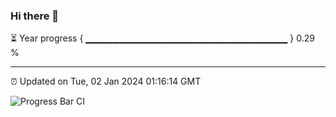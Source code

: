 ### Hi there 👋

⏳ Year progress { ▁▁▁▁▁▁▁▁▁▁▁▁▁▁▁▁▁▁▁▁▁▁▁▁▁▁▁▁▁▁ } 0.29 %

---

⏰ Updated on Tue, 02 Jan 2024 01:16:14 GMT

![Progress Bar CI](https://github.com/ZhaoGui/ZhaoGui/workflows/Progress%20Bar%20CI/badge.svg)
